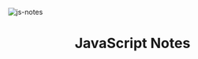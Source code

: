 ![js-notes](https://socialify.git.ci/rene-roid/js-notes/image?font=Inter&forks=1&language=1&owner=1&pattern=Plus&pulls=1&stargazers=1&theme=Dark)
# <center> JavaScript Notes </center>


